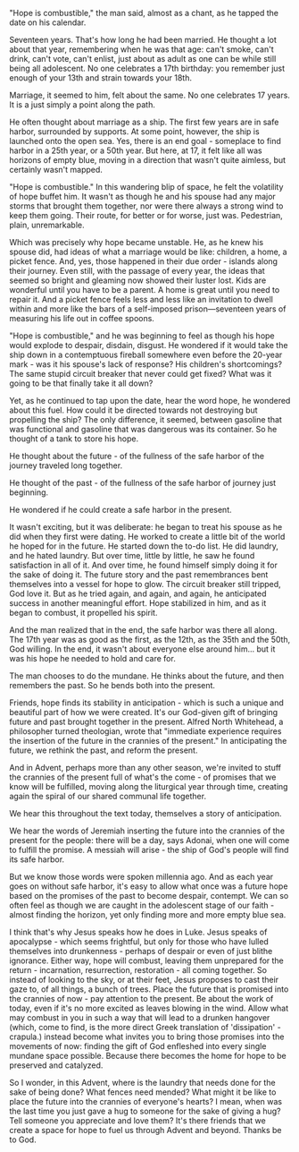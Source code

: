 "Hope is combustible," the man said, almost as a chant, as he tapped the date on his calendar.

Seventeen years.  That's how long he had been married.  He thought a lot about that year, remembering when he was that age: can't smoke, can't drink, can't vote, can't enlist, just about as adult as one can be while still being all adolescent.  No one celebrates a 17th birthday: you remember just enough of your 13th and strain towards your 18th.

Marriage, it seemed to him, felt about the same.  No one celebrates 17 years.  It is a just simply a point along the path.

He often thought about marriage as a ship.  The first few years are in safe harbor, surrounded by supports.  At some point, however, the ship is launched onto the open sea.  Yes, there is an end goal - someplace to find harbor in a 25th year, or a 50th year.  But here, at 17, it felt like all was horizons of empty blue, moving in a direction that wasn't quite aimless, but certainly wasn't mapped.

"Hope is combustible."  In this wandering blip of space, he felt the volatility of hope buffet him.  It wasn't as though he and his spouse had any major storms that brought them together, nor were there always a strong wind to keep them going.  Their route, for better or for worse, just was.  Pedestrian, plain, unremarkable.

Which was precisely why hope became unstable.  He, as he knew his spouse did, had ideas of what a marriage would be like: children, a home, a picket fence.  And, yes, those happened in their due order - islands along their journey.  Even still, with the passage of every year, the ideas that seemed so bright and gleaming now showed their luster lost.  Kids are wonderful until you have to be a parent.  A home is great until you need to repair it.  And a picket fence feels less and less like an invitation to dwell within and more like the bars of a self-imposed prison—seventeen years of measuring his life out in coffee spoons.

"Hope is combustible," and he was beginning to feel as though his hope would explode to despair, disdain, disgust.  He wondered if it would take the ship down in a contemptuous fireball somewhere even before the 20-year mark - was it his spouse's lack of response?  His children's shortcomings?  The same stupid circuit breaker that never could get fixed?  What was it going to be that finally take it all down?

Yet, as he continued to tap upon the date, hear the word hope, he wondered about this fuel.  How could it be directed towards not destroying but propelling the ship?  The only difference, it seemed, between gasoline that was functional and gasoline that was dangerous was its container.  So he thought of a tank to store his hope.

He thought about the future - of the fullness of the safe harbor of the journey traveled long together.

He thought of the past - of the fullness of the safe harbor of journey just beginning.

He wondered if he could create a safe harbor in the present.

It wasn't exciting, but it was deliberate: he began to treat his spouse as he did when they first were dating.  He worked to create a little bit of the world he hoped for in the future.  He started down the to-do list.  He did laundry, and he hated laundry.  But over time, little by little, he saw he found satisfaction in all of it.  And over time, he found himself simply doing it for the sake of doing it.  The future story and the past remembrances bent themselves into a vessel for hope to glow.  The circuit breaker still tripped, God love it.  But as he tried again, and again, and again, he anticipated success in another meaningful effort.  Hope stabilized in him, and as it began to combust, it propelled his spirit.  

And the man realized that in the end, the safe harbor was there all along.  The 17th year was as good as the first, as the 12th, as the 35th and the 50th, God willing.  In the end, it wasn't about everyone else around him... but it was his hope he needed to hold and care for. 

The man chooses to do the mundane.  He thinks about the future, and then remembers the past.  So he bends both into the present.

Friends, hope finds its stability in anticipation - which is such a unique and beautiful part of how we were created.  It's our God-given gift of bringing future and past brought together in the present.  Alfred North Whitehead, a philosopher turned theologian, wrote that "immediate experience requires the insertion of the future in the crannies of the present." In anticipating the future, we rethink the past, and reform the present.

And in Advent, perhaps more than any other season, we're invited to stuff the crannies of the present full of what's the come - of promises that we know will be fulfilled, moving along the liturgical year through time, creating again the spiral of our shared communal life together.

We hear this throughout the text today, themselves a story of anticipation.

We hear the words of Jeremiah inserting the future into the crannies of the present for the people: there will be a day, says Adonai, when one will come to fulfill the promise.  A messiah will arise - the ship of God's people will find its safe harbor.  

But we know those words were spoken millennia ago.  And as each year goes on without safe harbor, it's easy to allow what once was a future hope based on the promises of the past to become despair, contempt.  We can so often feel as though we are caught in the adolescent stage of our faith - almost finding the horizon, yet only finding more and more empty blue sea.

I think that's why Jesus speaks how he does in Luke.  Jesus speaks of apocalypse - which seems frightful, but only for those who have lulled themselves into drunkenness - perhaps of despair or even of just blithe ignorance.  Either way, hope will combust, leaving them unprepared for the return - incarnation, resurrection, restoration - all coming together.  So instead of looking to the sky, or at their feet, Jesus proposes to cast their gaze to, of all things, a bunch of trees.  Place the future that is promised into the crannies of now - pay attention to the present.  Be about the work of today, even if it's no more excited as leaves blowing in the wind.  Allow what may combust in you in such a way that will lead to a drunken hangover (which, come to find, is the more direct Greek translation of 'dissipation' - crapula.) instead become what invites you to bring those promises into the movements of now: finding the gift of God enfleshed into every single mundane space possible.   Because there becomes the home for hope to be preserved and catalyzed.

So I wonder, in this Advent, where is the laundry that needs done for the sake of being done?  What fences need mended?  What might it be like to place the future into the crannies of everyone's hearts?  I mean, when was the last time you just gave a hug to someone for the sake of giving a hug?  Tell someone you appreciate and love them?  It's there friends that we create a space for hope to fuel us through Advent and beyond.  Thanks be to God.